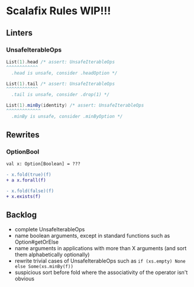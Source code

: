 # Scalafix Rules WIP!!!

## Linters

### UnsafeIterableOps

```scala
List(1).head /* assert: UnsafeIterableOps
^^^^^^^^^^^^
  .head is unsafe, consider .headOption */

List(1).tail /* assert: UnsafeIterableOps
^^^^^^^^^^^^
  .tail is unsafe, consider .drop(1) */

List(1).minBy(identity) /* assert: UnsafeIterableOps
^^^^^^^^^^^^^
  .minBy is unsafe, consider .minByOption */
```

## Rewrites

### OptionBool
```diff
val x: Option[Boolean] = ???

- x.fold(true)(f)
+ a x.forall(f)

- x.fold(false)(f)
+ x.exists(f)
```

## Backlog

- complete UnsafeIterableOps
- name boolean arguments, except in standard functions such as Option#getOrElse
- name arguments in applications with more than X arguments (and sort them alphabetically optionally)
- rewrite trivial cases of UnsafeIterableOps such as `if (xs.empty) None else Some(xs.minBy(f))`
- suspicious sort before fold where the associativity of the operator isn't obvious
